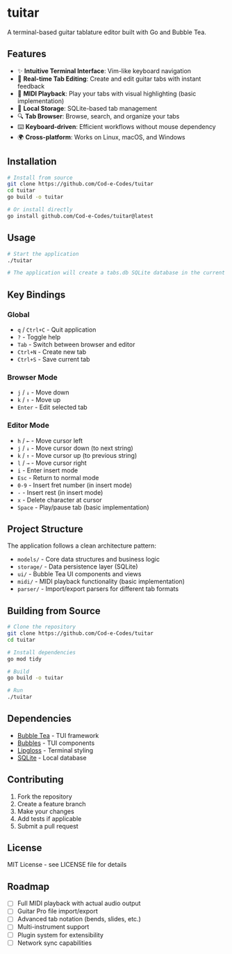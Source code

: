 # tuitar

A terminal-based guitar tablature editor built with Go and Bubble Tea.

## Features

- ✨ **Intuitive Terminal Interface**: Vim-like keyboard navigation
- 📝 **Real-time Tab Editing**: Create and edit guitar tabs with instant feedback
- 🎵 **MIDI Playback**: Play your tabs with visual highlighting (basic implementation)
- 💾 **Local Storage**: SQLite-based tab management
- 🔍 **Tab Browser**: Browse, search, and organize your tabs
- ⌨️  **Keyboard-driven**: Efficient workflows without mouse dependency
- 🌍 **Cross-platform**: Works on Linux, macOS, and Windows

## Installation

```bash
# Install from source
git clone https://github.com/Cod-e-Codes/tuitar
cd tuitar
go build -o tuitar
```
```bash
# Or install directly
go install github.com/Cod-e-Codes/tuitar@latest
```

## Usage

```bash
# Start the application
./tuitar

# The application will create a tabs.db SQLite database in the current directory
```

## Key Bindings

### Global
- `q` / `Ctrl+C` - Quit application
- `?` - Toggle help
- `Tab` - Switch between browser and editor
- `Ctrl+N` - Create new tab
- `Ctrl+S` - Save current tab

### Browser Mode
- `j` / `↓` - Move down
- `k` / `↑` - Move up
- `Enter` - Edit selected tab

### Editor Mode
- `h` / `←` - Move cursor left
- `j` / `↓` - Move cursor down (to next string)
- `k` / `↑` - Move cursor up (to previous string)
- `l` / `→` - Move cursor right
- `i` - Enter insert mode
- `Esc` - Return to normal mode
- `0-9` - Insert fret number (in insert mode)
- `-` - Insert rest (in insert mode)
- `x` - Delete character at cursor
- `Space` - Play/pause tab (basic implementation)

## Project Structure

The application follows a clean architecture pattern:

- `models/` - Core data structures and business logic
- `storage/` - Data persistence layer (SQLite)
- `ui/` - Bubble Tea UI components and views  
- `midi/` - MIDI playback functionality (basic implementation)
- `parser/` - Import/export parsers for different tab formats

## Building from Source

```bash
# Clone the repository
git clone https://github.com/Cod-e-Codes/tuitar
cd tuitar

# Install dependencies
go mod tidy

# Build
go build -o tuitar

# Run
./tuitar
```

## Dependencies

- [Bubble Tea](https://github.com/charmbracelet/bubbletea) - TUI framework
- [Bubbles](https://github.com/charmbracelet/bubbles) - TUI components
- [Lipgloss](https://github.com/charmbracelet/lipgloss) - Terminal styling
- [SQLite](https://github.com/mattn/go-sqlite3) - Local database

## Contributing

1. Fork the repository
2. Create a feature branch
3. Make your changes
4. Add tests if applicable
5. Submit a pull request

## License

MIT License - see LICENSE file for details

## Roadmap

- [ ] Full MIDI playback with actual audio output
- [ ] Guitar Pro file import/export
- [ ] Advanced tab notation (bends, slides, etc.)
- [ ] Multi-instrument support
- [ ] Plugin system for extensibility
- [ ] Network sync capabilities
